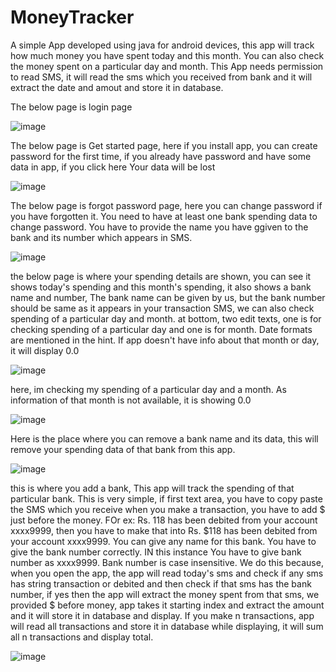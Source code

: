 # MoneyTracker

A simple App developed using java for android devices, this app will track how much money you have spent today and this month. You can also check the money spent on a particular day and month.
This App needs permission to read SMS, it will read the sms which you received from bank and it will extract the date and amout and store it in database.

The below page is login page


![image](https://user-images.githubusercontent.com/37832523/105182465-11901300-5b53-11eb-9838-9ab1b71c49de.png)

The below page is Get started page, here if you install app, you can create password for the first time, if you already have password and have some data in app, if you click here
Your data will be lost


![image](https://user-images.githubusercontent.com/37832523/105182518-1fde2f00-5b53-11eb-90c8-7824765beff5.png)


The below page is forgot password page, here you can change password if you have forgotten it. You need to have at least one bank spending data to change password. 
You have to provide the name you have ggiven to the bank and its number which appears in SMS.

![image](https://user-images.githubusercontent.com/37832523/105182548-29679700-5b53-11eb-9527-28e8cc20d9d4.png)



the below page is where your spending details are shown, you can see it shows today's spending and this month's spending, it also shows a bank name and number,
The bank name can be given by us, but the bank number should be same as it appears in your transaction SMS, we can also check spending of a particular day and month.
at bottom, two edit texts, one is for checking spending of a particular day and one is for month. Date formats are mentioned in the hint. If app doesn't have info about 
that month or day, it will display 0.0


![image](https://user-images.githubusercontent.com/37832523/105182563-2e2c4b00-5b53-11eb-80d7-0fc0fb6900da.png)


here, im checking my spending of a particular day and a month. As information of that month is not available, it is showing 0.0


![image](https://user-images.githubusercontent.com/37832523/105183907-c119b500-5b54-11eb-939a-44fa6345bbff.png)




Here is the place where you can remove a bank name and its data, this will remove your spending data of that bank from this app.


![image](https://user-images.githubusercontent.com/37832523/105182606-3be1d080-5b53-11eb-9a9b-6cc6d459fc73.png)



this is where you add a bank, This app will track the spending of that particular bank. This is very simple, if first text area, you have to copy paste the SMS which you
receive when you make a transaction, you have to add $ just before the money. FOr ex: Rs. 118 has been debited from your account xxxx9999, then you have to make that into
Rs. $118 has been debited from your account xxxx9999. You can give any name for this bank. You have to give the bank number correctly. IN this instance
You have to give bank number as xxxx9999. Bank number is case insensitive. We do this because, when you open the app, the app will read today's sms and check if any sms has
string transaction or debited and then check if that sms has the bank number, if yes then the app will extract the money spent from that sms, we provided $ before money,
app takes it starting index and extract the amount and it will store it in database and display. If you make n transactions, app will read all transactions and store it in database
while displaying, it will sum all n transactions and display total.


![image](https://user-images.githubusercontent.com/37832523/105182616-3f755780-5b53-11eb-874e-ad66b2f44d9c.png)
